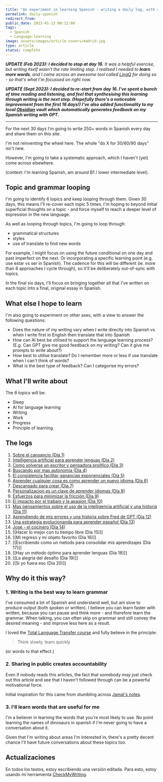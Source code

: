 ```yaml
---
title: "An experiment in learning Spanish - writing a daily log, with a twist"
permalink: daily-spanish
redirect_from:
public_date: 2023-01-13 00:12:00
tags:
  - Spanish
  - Language-learning
image: assets/images/article-covers/madrid.jpg
type: article
status: complete
---
```


***UPDATE (Feb 2023): I decided to stop at day 16.** It was a helpful exercise, but writing itself wasn't the rate limiting step. I realised I needed to **learn more words**, and I came across an awesome tool called [LingQ](https://www.lingq.com) for doing so - so that's what I'm focussed on right now.*

***UPDATE (Sept 2023): I decided to re-start from day 16. I've spent a bunch of time reading and listening, and feel that synthesising this learning through writing is the next step. (Hopefully there's a noticeable improvement from the first 16 days!) I've also added functionality to my local [Obsidian](https://obsidian.md) vault which automatically generates feedback on my Spanish writing with GPT.***

---

For the next 30 days I'm going to write 250+ words in Spanish every day and share them on this site.

I'm not reinventing the wheel here. The whole "do X for 30/60/90 days" isn't new.

However, I'm going to take a systematic approach, which I haven't (yet) come across elsewhere.

(context: I'm learning Spanish, am around B1 / lower intermediate level).


## Topic and grammar looping
I'm going to identify 6 topics and keep looping through them. Given 30 days, this means I'll re-cover each topic 5 times. I'm hoping to beyond initial superficial thoughts on a topic - and force myself to reach a deeper level of expression in the new language.

As well as looping through topics, I'm going to loop through:
- grammatical structures 
- styles
- use of translate to find new words

For example, I might focus on using the future conditional on one day and past imperfect on the next. Or incorporating a specific learning point (e.g. use estar vs ser in Spanish). The cadence for this will be different (ie. more than 6 approaches I cycle through), so it'll be deliberately out-of-sync with topics.

In the final six days, I'll focus on bringing together all that I've written on each topic into a final, original essay in Spanish.


## What else I hope to learn

I'm also going to experiment on other axes, with a view to answer the following questions:
- Does the nature of my writing vary when I write directly into Spanish vs when I write first in English then translate that into Spanish
- How can AI best be utilised to support the language learning process? (E.g. Can GPT give me good feedback on my writing? Can it give me prompts to write about?)
- How best to utilise translate? Do I remember more or less if use translate when I can't think of words?
- What is the best type of feedback? Can I categorise my errors? 


## What I'll write about

The 6 topics will be:
- Sleep
- AI for language learning
- Writing
- Work
- Progress
- Principle of learning

## The logs
1. [Sobre el cansancio (Día 1)](/daily-spanish-1)
2. [Intelligencia artificial para aprender lenguas (Día 2)](/daily-spanish-2)
3. [Como volverse un escritor y pensadora prolifico (Día 3)](/daily-spanish-3)
4. [Buscando por mas autonomía (Día 4)](/daily-spanish-4)
5. [El consistencia facilitar ganancias exponenciales (Día 5)](/daily-spanish-5)
6. [Aprender cualquier cosa es como aprender un nuevo idioma (Día 6)](/daily-spanish-6)
7. [Descansado para crear (Día 7)](/daily-spanish-7)
8. [Personalizacion es un clave de aprender idiomas (Día 8)](/daily-spanish-8)
9. [Esfuerzos para minimizar la fricción (Día 9)](/daily-spanish-9)
10. [El impacto por el trabajo y la apasion (Día 10)](/daily-spanish-10)
11. [Mas pensamientos sobre el uso de la intelligencia artificial y una historia (Día 11)](/daily-spanish-11)
12. [Aprendiendo de mis errores y una historia sobre Fred de GPT (Día 12)](/daily-spanish-12)
13. [Una estrategia evolucionanda para aprender español (Día 13)](/daily-spanish-13)
14. [Jose - el cocinero (Día 14)](/daily-spanish-14)
15. [[Hacer lo mejor con tu tiempo libre (Día 15)]]
16. [[Mi regreso y mi objeto favorito (Día 16)]]
17. [[Escribiendo como un metodo para consolidar mis aprendizajes (Día 17)]]
18. [[Hay un método óptimo para aprender lenguas (Día 18)]]
19. [[La alegria del desafío (Día 19)]]
20. [[Si yo fuera eso (Día 20)]]



## Why do it this way?

### 1. Writing is the best way to learn grammar

I've consumed a lot of Spanish and understand well, but am slow to produce output (both spoken or written). I believe you can learn faster with written, because you can pause and think more - and therefore learn the grammar. When talking, you can often skip on grammar and still convey the desired meaning - and improve less here as a result.

I loved the [Total Language Transfer course](https://www.languagetransfer.org/complete-spanish) and fully believe in the principle:

> Think slowly, learn quickly

(or words to that effect.)


### 2. Sharing in public creates accountability
Even if nobody reads this articles, the fact that somebody *may* just check out this article and see that I haven't followed through can be a powerful motivational force.

Initial inspiration for this came from stumbling across [Jamal's notes](https://notes.soyjamal.com).


### 3. I'll learn words that are useful for me
I'm a believer in learning the words that you're most likely to use. No point learning the names of dinosaurs in spanish if I'm never going to have a conversation about it.

Given that I'm writing about areas I'm interested in, there's a pretty decent chance I'll have future conversations about these topics too.


## Actualizaciones
En todos los textos, estoy escribiendo una versión editada. Para esto, estoy usando mi herramienta [CheckMyWriting](https://checkmyforeignwriting.com/).
